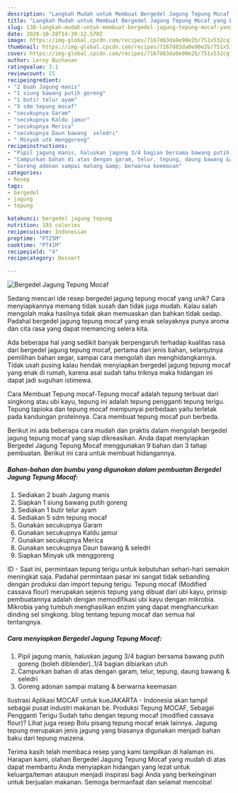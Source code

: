 ```yaml
---
description: "Langkah Mudah untuk Membuat Bergedel Jagung Tepung Mocaf yang Enak Banget"
title: "Langkah Mudah untuk Membuat Bergedel Jagung Tepung Mocaf yang Enak Banget"
slug: 138-langkah-mudah-untuk-membuat-bergedel-jagung-tepung-mocaf-yang-enak-banget
date: 2020-10-28T14:39:12.570Z
image: https://img-global.cpcdn.com/recipes/7167d83da0e90e2b/751x532cq70/bergedel-jagung-tepung-mocaf-foto-resep-utama.jpg
thumbnail: https://img-global.cpcdn.com/recipes/7167d83da0e90e2b/751x532cq70/bergedel-jagung-tepung-mocaf-foto-resep-utama.jpg
cover: https://img-global.cpcdn.com/recipes/7167d83da0e90e2b/751x532cq70/bergedel-jagung-tepung-mocaf-foto-resep-utama.jpg
author: Leroy Buchanan
ratingvalue: 3.1
reviewcount: 15
recipeingredient:
- "2 buah Jagung manis"
- "1 siung bawang putih goreng"
- "1 butir telur ayam"
- "5 sdm tepung mocaf"
- "secukupnya Garam"
- "secukupnya Kaldu jamur"
- "secukupnya Merica"
- "secukupnya Daun bawang  seledri"
- " Minyak utk menggoreng"
recipeinstructions:
- "Pipil jagung manis, haluskan jagung 3/4 bagian bersama bawang putih goreng (boleh diblender)..1/4 bagian dibiarkan utuh"
- "Campurkan bahan di atas dengan garam, telur, tepung, daung bawang &amp; seledri"
- "Goreng adonan sampai matang &amp; berwarna keemasan"
categories:
- Resep
tags:
- bergedel
- jagung
- tepung

katakunci: bergedel jagung tepung 
nutrition: 193 calories
recipecuisine: Indonesian
preptime: "PT25M"
cooktime: "PT41M"
recipeyield: "4"
recipecategory: Dessert

---
```



![Bergedel Jagung Tepung Mocaf](https://img-global.cpcdn.com/recipes/7167d83da0e90e2b/751x532cq70/bergedel-jagung-tepung-mocaf-foto-resep-utama.jpg)

Sedang mencari ide resep bergedel jagung tepung mocaf yang unik? Cara menyiapkannya memang tidak susah dan tidak juga mudah. Kalau salah mengolah maka hasilnya tidak akan memuaskan dan bahkan tidak sedap. Padahal bergedel jagung tepung mocaf yang enak selayaknya punya aroma dan cita rasa yang dapat memancing selera kita.

Ada beberapa hal yang sedikit banyak berpengaruh terhadap kualitas rasa dari bergedel jagung tepung mocaf, pertama dari jenis bahan, selanjutnya pemilihan bahan segar, sampai cara mengolah dan menghidangkannya. Tidak usah pusing kalau hendak menyiapkan bergedel jagung tepung mocaf yang enak di rumah, karena asal sudah tahu triknya maka hidangan ini dapat jadi suguhan istimewa.

Cara Membuat Tepung mocaf-Tepung mocaf adalah tepung terbuat dari singkong atau ubi kayu, tepung ini adalah tepung pengganti tepung terigu. Tepung tapioka dan tepung mocaf mempunyai perbedaan yaitu terletak pada kandungan proteinnya. Cara membuat tepung mocaf pun berbeda.


Berikut ini ada beberapa cara mudah dan praktis dalam mengolah bergedel jagung tepung mocaf yang siap dikreasikan. Anda dapat menyiapkan Bergedel Jagung Tepung Mocaf menggunakan 9 bahan dan 3 tahap pembuatan. Berikut ini cara untuk membuat hidangannya.

<!--inarticleads1-->

##### Bahan-bahan dan bumbu yang digunakan dalam pembuatan Bergedel Jagung Tepung Mocaf:

1. Sediakan 2 buah Jagung manis
1. Siapkan 1 siung bawang putih goreng
1. Sediakan 1 butir telur ayam
1. Sediakan 5 sdm tepung mocaf
1. Gunakan secukupnya Garam
1. Gunakan secukupnya Kaldu jamur
1. Gunakan secukupnya Merica
1. Gunakan secukupnya Daun bawang &amp; seledri
1. Siapkan  Minyak utk menggoreng


ID - Saat ini, permintaan tepung terigu untuk kebutuhan sehari-hari semakin meningkat saja. Padahal permintaan pasar ini sangat tidak sebanding dengan produksi dan import tepung terigu. Tepung mocaf (Modified cassava flour) merupakan sejenis tepung yang dibuat dari ubi kayu, prinsip pembuatannya adalah dengan memodifikasi ubi kayu dengan mikrobia. Mikrobia yang tumbuh menghasilkan enzim yang dapat menghancurkan dinding sel singkong. blog tentang tepung mocaf dan semua hal tentangnya. 

<!--inarticleads2-->

##### Cara menyiapkan Bergedel Jagung Tepung Mocaf:

1. Pipil jagung manis, haluskan jagung 3/4 bagian bersama bawang putih goreng (boleh diblender)..1/4 bagian dibiarkan utuh
1. Campurkan bahan di atas dengan garam, telur, tepung, daung bawang &amp; seledri
1. Goreng adonan sampai matang &amp; berwarna keemasan


Ilustrasi Aplikasi MOCAF untuk kueJAKARTA - Indonesia akan tampil sebagai pusat industri makanan be. Produksi Tepung MOCAF, Sebagai Pengganti Terigu Sudah tahu dengan tepung mocaf (modified cassava flour)? Lihat juga resep Bolu pisang tepung mocaf enak lainnya. Jagung tepung merupakan jenis jagung yang biasanya digunakan menjadi bahan baku dari tepung maizena. 

Terima kasih telah membaca resep yang kami tampilkan di halaman ini. Harapan kami, olahan Bergedel Jagung Tepung Mocaf yang mudah di atas dapat membantu Anda menyiapkan hidangan yang lezat untuk keluarga/teman ataupun menjadi inspirasi bagi Anda yang berkeinginan untuk berjualan makanan. Semoga bermanfaat dan selamat mencoba!
